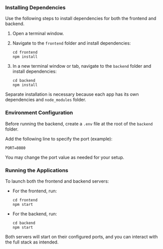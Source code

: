 ### Installing Dependencies

Use the following steps to install dependencies for both the frontend and backend.

1. Open a terminal window.
2. Navigate to the `frontend` folder and install dependencies:

   ```
   cd frontend
   npm install
   ```

3. In a new terminal window or tab, navigate to the `backend` folder and install dependencies:

   ```
   cd backend
   npm install
   ```

Separate installation is necessary because each app has its own dependencies and `node_modules` folder.

### Environment Configuration

Before running the backend, create a `.env` file at the root of the `backend` folder.

Add the following line to specify the port (example):

```
PORT=8080
```

You may change the port value as needed for your setup.

### Running the Applications

To launch both the frontend and backend servers:

- For the frontend, run:

  ```
  cd frontend
  npm start
  ```

- For the backend, run:

  ```
  cd backend
  npm start
  ```

Both servers will start on their configured ports, and you can interact with the full stack as intended.
